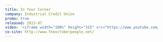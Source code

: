 ```yaml
---
title: In Your Corner
company: Industrial Credit Union
promo: true
released: 2013-07
video: '<iframe width="100%" height="315" src="https://www.youtube.com/embed/3uvYoEkhNXc" frameborder="0" allow="accelerometer; autoplay; encrypted-media; gyroscope; picture-in-picture" allowfullscreen></iframe>'
co-site: http://www.theoctoberpeople.net/
---
```

